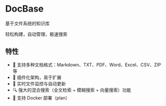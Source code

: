 # DocBase

基于文件系统的知识库

轻松构建，自动管理，极速搜索

## 特性

- 📂 支持多种文档格式：Markdown、TXT、PDF、Word、Excel、CSV、ZIP 等
- 🧩 插件化架构，易于扩展
- 🚀 实时文件监控与自动更新
- 🔍 强大的混合搜索（全文检索 + 模糊搜索 + 向量搜索）功能
- 🐳 支持 Docker 部署（plan）

<!-- TODO 基于 Hono 构建服务端
搜索
插件管理
访问密钥与API文档
-->

<!-- TODO 打包 docker-compose 镜像 (docbase + meilisearch) -->
<!-- 上架 1panel -->
<!-- TODO 单元测试 -->
<!-- TODO 打点日志 -->
